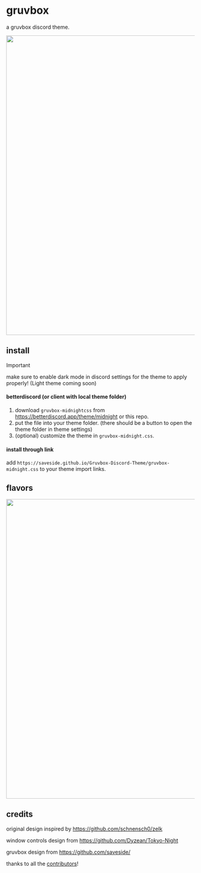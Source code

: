 # gruvbox

a gruvbox discord theme.

<img width=800 src="https://raw.githubusercontent.com/saveside/Gruvbox-Discord-Theme-Midnight/main/flavors/image.png">

## install

> [!IMPORTANT]  
> make sure to enable dark mode in discord settings for the theme to apply properly! (Light theme coming soon)

#### betterdiscord (or client with local theme folder)

1. download `gruvbox-midnightcss` from <https://betterdiscord.app/theme/midnight> or this repo.
2. put the file into your theme folder. (there should be a button to open the theme folder in theme settings)
3. (optional) customize the theme in `gruvbox-midnight.css`.

#### install through link

add `https://saveside.github.io/Gruvbox-Discord-Theme/gruvbox-midnight.css` to your theme import links.

## flavors

<img width=800 src="https://raw.githubusercontent.com/saveside/Gruvbox-Discord-Theme-Midnight/main/flavors/image.png">

## credits

original design inspired by <https://github.com/schnensch0/zelk>

window controls design from <https://github.com/Dyzean/Tokyo-Night>

gruvbox design from <https://github.com/saveside/>

thanks to all the [contributors](https://github.com/refact0r/midnight-discord/graphs/contributors)!
